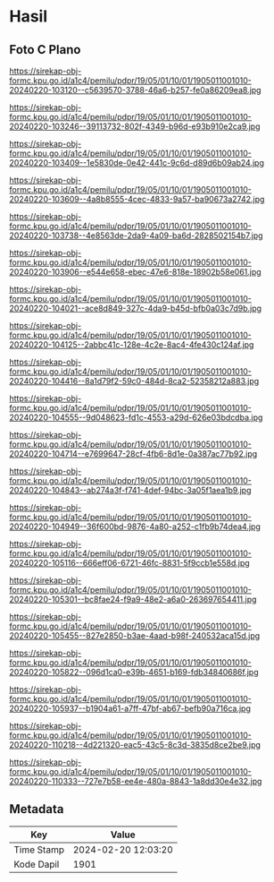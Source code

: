 # Hasil

## Foto C Plano

https://sirekap-obj-formc.kpu.go.id/a1c4/pemilu/pdpr/19/05/01/10/01/1905011001010-20240220-103120--c5639570-3788-46a6-b257-fe0a86209ea8.jpg

https://sirekap-obj-formc.kpu.go.id/a1c4/pemilu/pdpr/19/05/01/10/01/1905011001010-20240220-103246--39113732-802f-4349-b96d-e93b910e2ca9.jpg

https://sirekap-obj-formc.kpu.go.id/a1c4/pemilu/pdpr/19/05/01/10/01/1905011001010-20240220-103409--1e5830de-0e42-441c-9c6d-d89d6b09ab24.jpg

https://sirekap-obj-formc.kpu.go.id/a1c4/pemilu/pdpr/19/05/01/10/01/1905011001010-20240220-103609--4a8b8555-4cec-4833-9a57-ba90673a2742.jpg

https://sirekap-obj-formc.kpu.go.id/a1c4/pemilu/pdpr/19/05/01/10/01/1905011001010-20240220-103738--4e8563de-2da9-4a09-ba6d-2828502154b7.jpg

https://sirekap-obj-formc.kpu.go.id/a1c4/pemilu/pdpr/19/05/01/10/01/1905011001010-20240220-103906--e544e658-ebec-47e6-818e-18902b58e061.jpg

https://sirekap-obj-formc.kpu.go.id/a1c4/pemilu/pdpr/19/05/01/10/01/1905011001010-20240220-104021--ace8d849-327c-4da9-b45d-bfb0a03c7d9b.jpg

https://sirekap-obj-formc.kpu.go.id/a1c4/pemilu/pdpr/19/05/01/10/01/1905011001010-20240220-104125--2abbc41c-128e-4c2e-8ac4-4fe430c124af.jpg

https://sirekap-obj-formc.kpu.go.id/a1c4/pemilu/pdpr/19/05/01/10/01/1905011001010-20240220-104416--8a1d79f2-59c0-484d-8ca2-52358212a883.jpg

https://sirekap-obj-formc.kpu.go.id/a1c4/pemilu/pdpr/19/05/01/10/01/1905011001010-20240220-104555--9d048623-fd1c-4553-a29d-626e03bdcdba.jpg

https://sirekap-obj-formc.kpu.go.id/a1c4/pemilu/pdpr/19/05/01/10/01/1905011001010-20240220-104714--e7699647-28cf-4fb6-8d1e-0a387ac77b92.jpg

https://sirekap-obj-formc.kpu.go.id/a1c4/pemilu/pdpr/19/05/01/10/01/1905011001010-20240220-104843--ab274a3f-f741-4def-94bc-3a05f1aea1b9.jpg

https://sirekap-obj-formc.kpu.go.id/a1c4/pemilu/pdpr/19/05/01/10/01/1905011001010-20240220-104949--36f600bd-9876-4a80-a252-c1fb9b74dea4.jpg

https://sirekap-obj-formc.kpu.go.id/a1c4/pemilu/pdpr/19/05/01/10/01/1905011001010-20240220-105116--666eff06-6721-46fc-8831-5f9ccb1e558d.jpg

https://sirekap-obj-formc.kpu.go.id/a1c4/pemilu/pdpr/19/05/01/10/01/1905011001010-20240220-105301--bc8fae24-f9a9-48e2-a6a0-263697654411.jpg

https://sirekap-obj-formc.kpu.go.id/a1c4/pemilu/pdpr/19/05/01/10/01/1905011001010-20240220-105455--827e2850-b3ae-4aad-b98f-240532aca15d.jpg

https://sirekap-obj-formc.kpu.go.id/a1c4/pemilu/pdpr/19/05/01/10/01/1905011001010-20240220-105822--096d1ca0-e39b-4651-b169-fdb34840686f.jpg

https://sirekap-obj-formc.kpu.go.id/a1c4/pemilu/pdpr/19/05/01/10/01/1905011001010-20240220-105937--b1904a61-a7ff-47bf-ab67-befb90a716ca.jpg

https://sirekap-obj-formc.kpu.go.id/a1c4/pemilu/pdpr/19/05/01/10/01/1905011001010-20240220-110218--4d221320-eac5-43c5-8c3d-3835d8ce2be9.jpg

https://sirekap-obj-formc.kpu.go.id/a1c4/pemilu/pdpr/19/05/01/10/01/1905011001010-20240220-110333--727e7b58-ee4e-480a-8843-1a8dd30e4e32.jpg


## Metadata

| Key        | Value               |
| ---------- | ------------------- |
| Time Stamp | 2024-02-20 12:03:20 |
| Kode Dapil | 1901                |



